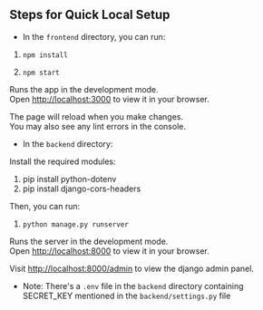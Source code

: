 ## Steps for Quick Local Setup

- In the `frontend` directory, you can run:

1.  `npm install`

2.  `npm start`

Runs the app in the development mode.\
Open [http://localhost:3000](http://localhost:3000) to view it in your browser.

The page will reload when you make changes.\
You may also see any lint errors in the console.

- In the `backend` directory:

Install the required modules:

1. pip install python-dotenv
2. pip install django-cors-headers

Then, you can run:

1. `python manage.py runserver`

Runs the server in the development mode.\
Open [http://localhost:8000](http://localhost:8000) to view it in your browser.

Visit [http://localhost:8000/admin](http://localhost:8000/admin) to view the django admin panel.

- Note: There's a `.env` file in the `backend` directory containing SECRET_KEY mentioned in the `backend/settings.py` file
